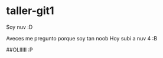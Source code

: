# taller-git1
Soy nuv :D

Aveces me pregunto porque soy tan noob
Hoy subi a nuv 4 :B


##OLIIIII
:P
